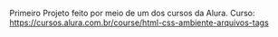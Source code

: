 Primeiro Projeto feito por meio de um dos cursos da Alura.
Curso: https://cursos.alura.com.br/course/html-css-ambiente-arquivos-tags